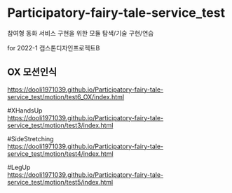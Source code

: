# Participatory-fairy-tale-service_test

참여형 동화 서비스 구현을 위한 모듈 탐색/기술 구현/연습

for 2022-1 캡스톤디자인프로젝트B

## OX 모션인식
https://dooli1971039.github.io/Participatory-fairy-tale-service_test/motion/test6_OX/index.html



#XHandsUp  
https://dooli1971039.github.io/Participatory-fairy-tale-service_test/motion/test3/index.html



#SideStretching  
https://dooli1971039.github.io/Participatory-fairy-tale-service_test/motion/test4/index.html



#LegUp  
https://dooli1971039.github.io/Participatory-fairy-tale-service_test/motion/test5/index.html
